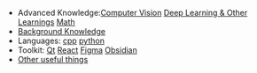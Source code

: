 + Advanced Knowledge:[Computer Vision](./CV) [Deep Learning & Other Learnings](./DL) [Math](./Math)
+ [Background Knowledge](./background-knowledge)
+ Languages: [cpp](./language/cpp) [python](./language/python)
+ Toolkit: [Qt](./toolkit/Qt) [React](./toolkit/react) [Figma](./toolkit/figma) [Obsidian](./toolkit/obsidian)
+ [Other useful things](./toolkit/other)

